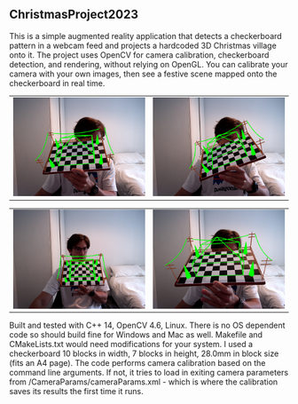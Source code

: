 ## ChristmasProject2023 
This is a simple augmented reality application that detects a checkerboard pattern in a webcam feed and projects a hardcoded 3D Christmas village onto it. The project uses OpenCV for camera calibration, checkerboard detection, and rendering, without relying on OpenGL. You can calibrate your camera with your own images, then see a festive scene mapped onto the checkerboard in real time.

<table>
  <tr>
    <td><img src="screenshots/ss1.png" width="400"/></td>
    <td><img src="screenshots/ss2.png" width="400"/></td>
  </tr>
</table>

<table>
  <tr>
    <td><img src="screenshots/ss3.png" width="400"/></td>
    <td><img src="screenshots/ss4.png" width="400"/></td>
  </tr>
</table>

Built and tested with C++ 14, OpenCV 4.6, Linux. There is no OS dependent code so should build fine for Windows and Mac as well. Makefile and CMakeLists.txt would need modifications for your system. I used a checkerboard 10 blocks in width, 7 blocks in height, 28.0mm in block size (fits an A4 page). The code performs camera calibration based on the command line arguments. If not, it tries to load in exiting camera parameters from /CameraParams/cameraParams.xml - which is where the calibration saves its results the first time it runs. 

